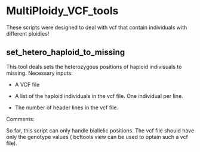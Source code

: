 # MultiPloidy_VCF_tools

These scripts were designed to deal with vcf that contain individuals with different ploidies!



## set_hetero_haploid_to_missing

This tool deals sets the heterozygous positions of haploid indivisuals to missing.
Necessary inputs:

 * A VCF file

 * A list of the haploid individuals in the vcf file. One individual per line.
  
 * The number of header lines in the vcf file.
  

Comments:

So far, this script can only handle biallelic positions. The vcf file should have only the genotype values ( bcftools view can be used to optain such a vcf file). 
